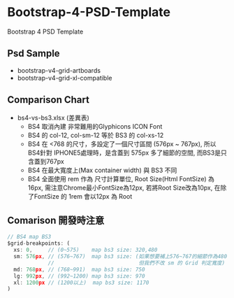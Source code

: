# Bootstrap-4-PSD-Template
Bootstrap 4 PSD Template

## Psd Sample
- bootstrap-v4-grid-artboards
- bootstrap-v4-grid-xl-compatible

## Comparison Chart
- bs4-vs-bs3.xlsx (差異表)
  * BS4 取消內建 非常難用的Glyphicons ICON Font
  * BS4 的 col-12, col-sm-12 等於 BS3 的 col-xs-12
  * BS4 在 <768 的尺寸，多設定了一個尺寸區間 (576px ~ 767px), 所以BS4針對 IPHONE5處理時，是含蓋到 575px 多了細節的空間, 而BS3是只含蓋到767px
  * BS4 在最大寬度上(Max container width) 與 BS3 不同
  * BS4 全面使用 rem 作為 尺寸計算單位, Root Size(Html FontSize) 為16px, 需注意Chrome最小FontSize為12px, 若將Root Size改為10px, 在除了FontSize 的 1rem 會以12px 為 Root


## Comarison 開發時注意
```javascript
// BS4 map BS3
$grid-breakpoints: (
  xs: 0,     // (0~575)    map bs3 size: 320,480
  sm: 576px, // (576~767)  map bs3 size: (如果想要補上576~767的細節作為480的替代，
             //                           但我們不改 sm 的 Grid 判定寬度)
  md: 768px, // (768~991)  map bs3 size: 750
  lg: 992px, // (992~1200) map bs3 size: 970
  xl: 1200px // (1200以上)  map bs3 size: 1170
)
```
